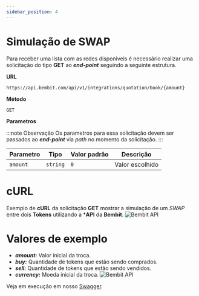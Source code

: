 ```yaml
---
sidebar_position: 4
---
```


# Simulação de SWAP

Para receber uma lista com as redes disponiveis é necessário realizar uma solicitação do tipo **GET** ao ***end-point*** seguindo a seguinte estrutura.

**URL**
```
https://api.bembit.com/api/v1/integrations/quotation/book/{amount}
``` 

**Método**

```
GET
```

**Parametros** 

:::note Observação
Os parametros para essa solicitação devem ser passados ao ***end-point*** via *path* no momento da solicitação.
:::


| Parametro | Tipo | Valor padrão | Descrição |
| --------- | ---- | ------------ | --------- |
| `amount` | `string` | `0` | Valor escolhido |

# cURL

Exemplo de **cURL** da solicitação **GET** mostrar a simulação de um *SWAP* entre dois **Tokens** utilizando a ***API** da **Bembit**.
![Bembit API](/img/bembit_api_swap_value_curl.png "cURL")

# Valores de exemplo

- ***amount:*** Valor inicial da troca.
- ***buy:*** Quantidade de tokens que estão sendo comprados.
- ***sell:*** Quantidade de tokens que estão sendo vendidos.
- ***currency:*** Moeda inicial da troca.
![Bembit API](/img/bembit_api_swap_value_example_values.png "cURL")

Veja em execução em nosso [Swagger](https://api.bembit.com/docs/#/Quotation/get_quotation_book__amount_).